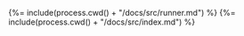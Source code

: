 <!-- docks-start -->

{%= include(process.cwd() + "/docs/src/runner.md") %}
{%= include(process.cwd() + "/docs/src/index.md") %}

<!-- docks-end -->
